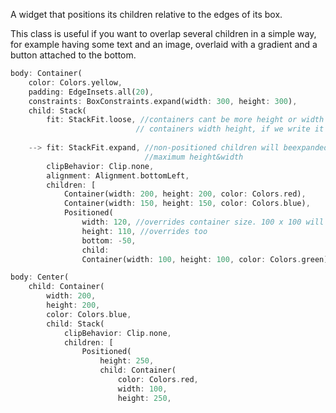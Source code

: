 A widget that positions its children relative to the edges of its box.

This class is useful if you want to overlap several children in a simple way, for example having some text and an image, overlaid with a gradient and a button attached to the bottom.

```dart
body: Container(
	color: Colors.yellow,
	padding: EdgeInsets.all(20),
	constraints: BoxConstraints.expand(width: 300, height: 300),
	child: Stack(
		fit: StackFit.loose, //containers cant be more height or width than 
							// containers width height, if we write it
							
	-->	fit: StackFit.expand, //non-positioned children will beexpanded to take 
                              //maximum height&width
		clipBehavior: Clip.none,
		alignment: Alignment.bottomLeft,
		children: [
			Container(width: 200, height: 200, color: Colors.red),
			Container(width: 150, height: 150, color: Colors.blue),
			Positioned(
				width: 120, //overrides container size. 100 x 100 will be overriden
				height: 110, //overrides too
				bottom: -50,
				child:
				Container(width: 100, height: 100, color: Colors.green)),

```

```Dart
body: Center(
	child: Container(
		width: 200,
		height: 200,
		color: Colors.blue,
		child: Stack(
			clipBehavior: Clip.none,
			children: [
				Positioned(
					height: 250,
					child: Container(
						color: Colors.red,
						width: 100,
						height: 250,

```